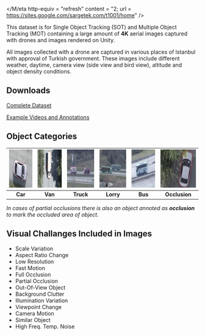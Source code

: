 </M/eta http-equiv = "refresh" content = "2; url = https://sites.google.com/sargetek.com/t1001/home" />

This dataset is for Single Object Tracking (SOT) and Multiple Object Tracking (MOT) containing a large amount of **4K** aerial images captured with drones and images rendered on Unity.

All images collected with a drone are captured in various places of Istanbul with approval of Turkish government. These images include different weather, daytime, camera view (side view and bird view), altitude and object density conditions.

## Downloads

[Complete Dataset](https://drive.google.com/drive/folders/1n35gMs7pXBulr7FrLPxBO0nIq9yvgPQ6?usp=sharing)

[Example Videos and Annotations](https://drive.google.com/drive/folders/1p6ZK3EKfwzz_TI1CAFDM2bZw6jRA4iRx)


## Object Categories

| <img src="https://github.com/bau-barut/bau-barut.github.io/blob/main/car.png?raw=true" alt="Car" width="150" height="100"/>  |                         <img src="https://github.com/bau-barut/bau-barut.github.io/blob/main/van.png?raw=true" alt="Van" width="150" height="100"/>  |                               <img src="https://github.com/bau-barut/bau-barut.github.io/blob/main/truck.png?raw=true" alt="Truck" width="150" height="100"/>  |                             <img src="https://github.com/bau-barut/bau-barut.github.io/blob/main/lorry.png?raw=true" alt="Lorry" width="150" height="100"/>  |                             <img src="https://github.com/bau-barut/bau-barut.github.io/blob/main/bus.png?raw=true" alt="Bus" width="150" height="100"/>  |                           <img src="https://github.com/bau-barut/bau-barut.github.io/blob/main/pocclusion.png?raw=true" alt="Occlusion" width="150" height="100"/>  |
|:--:|:--:|:--:|:--:|:--:|:--:|
| <b>Car</b>| <b>Van</b> | <b>Truck</b> | <b>Lorry</b> | <b>Bus</b> | <b>Occlusion</b> |

*In cases of partial occlusions there is also an object annoted as **occlusion** to mark the occluded area of object.* 

## Visual Challanges Included in Images

- Scale Variation
- Aspect Ratio Change
- Low Resolution
- Fast Motion
- Full Occlusion
- Partial Occlusion
- Out-Of-View Object
- Background Clutter
- Illumination Variation
- Viewpoint Change
- Camera Motion
- Similar Object
- High Freq. Temp. Noise 
